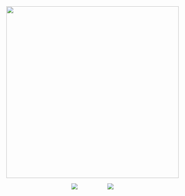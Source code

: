 <div id="header" align="center">
<a href="https://sntry.cc/yurionice">
<img src="https://i.postimg.cc/L8vXXQSV/Untitled9-20250305135626.png" width='450' height='450'>
</a>

<div id="header" align="center">

[![](https://readme-typing-svg.demolab.com?font=Lavishly+Yours&size=30&letterSpacing=1px&duration=1&pause=100000000000&color=FFFFFF&center=true&vCenter=true&width=93&lines=Sentry)](https://sntry.cc/helel)ㅤㅤㅤㅤㅤㅤ[![](https://readme-typing-svg.demolab.com?font=Lavishly+Yours&size=30&letterSpacing=1px&duration=1&pause=100000000000&color=FFFFFF&center=true&vCenter=true&width=93&lines=Atabook)](https://helel.atabook.org)
